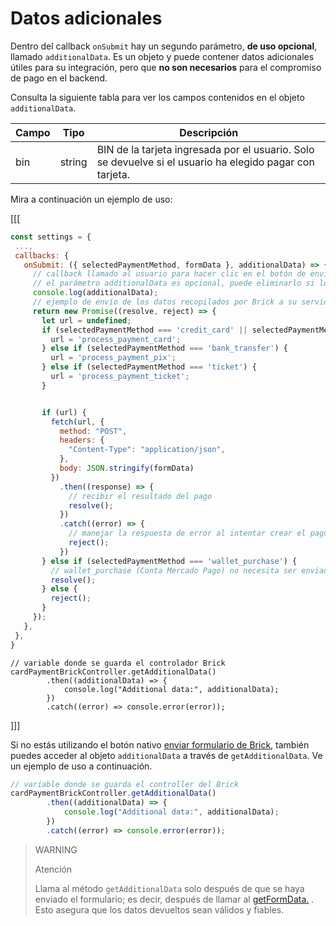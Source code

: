 # Datos adicionales

Dentro del callback `onSubmit` hay un segundo parámetro, **de uso opcional**, llamado `additionalData`. Es un objeto y puede contener datos adicionales útiles para su integración, pero que **no son necesarios** para el compromiso de pago en el backend.

Consulta la siguiente tabla para ver los campos contenidos en el objeto `additionalData`.

| Campo | Tipo | Descripción |
|--- |--- | --- |
| bin | string | BIN de la tarjeta ingresada por el usuario. Solo se devuelve si el usuario ha elegido pagar con tarjeta. |

Mira a continuación un ejemplo de uso:

[[[
```Javascript
const settings = {
 ...,
 callbacks: {
   onSubmit: ({ selectedPaymentMethod, formData }, additionalData) => {
     // callback llamado al usuario para hacer clic en el botón de envío de datos
     // el parámetro additionalData es opcional, puede eliminarlo si lo desea
     console.log(additionalData);
     // ejemplo de envío de los datos recopilados por Brick a su servidor
     return new Promise((resolve, reject) => {
       let url = undefined;
       if (selectedPaymentMethod === 'credit_card' || selectedPaymentMethod === 'debit_card') {
         url = 'process_payment_card';
       } else if (selectedPaymentMethod === 'bank_transfer') {
         url = 'process_payment_pix';
       } else if (selectedPaymentMethod === 'ticket') {
         url = 'process_payment_ticket';
       }


       if (url) {
         fetch(url, {
           method: "POST",
           headers: {
             "Content-Type": "application/json",
           },
           body: JSON.stringify(formData)
         })
           .then((response) => {
             // recibir el resultado del pago
             resolve();
           })
           .catch((error) => {
             // manejar la respuesta de error al intentar crear el pago
             reject();
           })
       } else if (selectedPaymentMethod === 'wallet_purchase') {
         // wallet_purchase (Conta Mercado Pago) no necesita ser enviada desde el backend
         resolve();
       } else {
         reject();
       }
     });
   },
 },
}
```
```react-jsx
// variable donde se guarda el controlador Brick
cardPaymentBrickController.getAdditionalData()
        .then((additionalData) => {
            console.log("Additional data:", additionalData);
        })
        .catch((error) => console.error(error));
```
]]]

Si no estás utilizando el botón nativo [enviar formulario de Brick](/developers/es/docs/checkout-bricks/payment-brick/additional-customization/hide-element), también puedes acceder al objeto `additionalData` a través de `getAdditionalData`. Ve un ejemplo de uso a continuación.

```javascript
// variable donde se guarda el controller del Brick
cardPaymentBrickController.getAdditionalData()
        .then((additionalData) => {
            console.log("Additional data:", additionalData);
        })
        .catch((error) => console.error(error));
```

> WARNING
>
> Atención
>
> Llama al método `getAdditionalData` solo después de que se haya enviado el formulario; es decir, después de llamar al [getFormData.](/developers/es/docs/checkout-bricks/payment-brick/additional-customization/hide-element) . Esto asegura que los datos devueltos sean válidos y fiables.